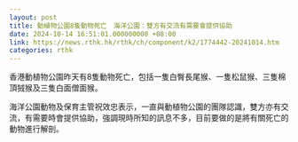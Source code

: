 ```yaml
---
layout: post
title: 動植物公園8隻動物死亡　海洋公園：雙方有交流有需要會提供協助
date: 2024-10-14 16:51:01.000000000 +08:00
link: https://news.rthk.hk/rthk/ch/component/k2/1774442-20241014.htm
categories: rthk
---
```


香港動植物公園昨天有8隻動物死亡，包括一隻白臀長尾猴、一隻松鼠猴、三隻棉頂狨猴及三隻白面僧面猴。

海洋公園動物及保育主管祝效忠表示，一直與動植物公園的團隊認識，雙方亦有交流，有需要時會提供協助，強調現時所知的訊息不多，目前要做的是將有關死亡的動物進行解剖。
